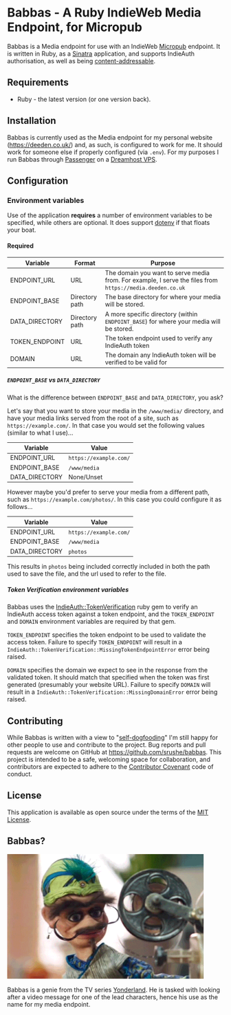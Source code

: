 # Babbas - A Ruby IndieWeb Media Endpoint, for Micropub

Babbas is a Media endpoint for use with an IndieWeb [Micropub](http://micropub.rocks/) endpoint. It is written in Ruby, as a [Sinatra](http://sinatrarb.com/) application, and supports IndieAuth authorisation, as well as being [content-addressable](https://en.wikipedia.org/wiki/Content-addressable_storage).

## Requirements

* Ruby - the latest version (or one version back).

## Installation

Babbas is currently used as the Media endpoint for my personal website (https://deeden.co.uk/) and, as such, is configured to work for me. It should work for someone else if properly configured (via `.env`). For my purposes I run Babbas through [Passenger](https://www.phusionpassenger.com/) on a [Dreamhost VPS](https://www.dreamhost.com/hosting/vps/).

## Configuration

### Environment variables

Use of the application **requires** a number of environment variables to be specified, while others are optional. It does support [dotenv](https://github.com/bkeepers/dotenv) if that floats your boat.

#### Required

| Variable | Format | Purpose |
| -------- | ------ | ------- |
| ENDPOINT_URL | URL | The domain you want to serve media from. For example, I serve the files from `https://media.deeden.co.uk` |
| ENDPOINT_BASE | Directory path | The base directory for where your media will be stored. |
| DATA_DIRECTORY | Directory path | A more specific directory (within `ENDPOINT_BASE`) for where your media will be stored. |
| TOKEN_ENDPOINT | URL | The token endpoint used to verify any IndieAuth token |
| DOMAIN | URL | The domain any IndieAuth token will be verified to be valid for |

##### `ENDPOINT_BASE` vs `DATA_DIRECTORY`

What is the difference between `ENDPOINT_BASE` and `DATA_DIRECTORY`, you ask?

Let's say that you want to store your media in the `/www/media/` directory, and have your media links served from the root of a site, such as `https://example.com/`. In that case you would set the following values (similar to what I use)...

| Variable | Value |
| -------- | ----- |
| ENDPOINT_URL | `https://example.com/` |
| ENDPOINT_BASE | `/www/media` |
| DATA_DIRECTORY | None/Unset |

However maybe you'd prefer to serve your media from a different path, such as `https://example.com/photos/`. In this case you could configure it as follows...

| Variable | Value |
| -------- | ----- |
| ENDPOINT_URL | `https://example.com/` |
| ENDPOINT_BASE | `/www/media` |
| DATA_DIRECTORY | `photos` |

This results in `photos` being included correctly included in both the path used to save the file, and the url used to refer to the file.

##### Token Verification environment variables

Babbas uses the [IndieAuth::TokenVerification](https://github.com/srushe/indieauth-token-verification/) ruby gem to verify an IndieAuth access token against a token endpoint, and the `TOKEN_ENDPOINT` and `DOMAIN` environment variables are required by that gem.

`TOKEN_ENDPOINT` specifies the token endpoint to be used to validate the access token. Failure to specify `TOKEN_ENDPOINT` will result in a `IndieAuth::TokenVerification::MissingTokenEndpointError` error being raised.

`DOMAIN` specifies the domain we expect to see in the response from the validated token. It should match that specified when the token was first generated (presumably your website URL). Failure to specify `DOMAIN` will result in a `IndieAuth::TokenVerification::MissingDomainError` error being raised.

## Contributing

While Babbas is written with a view to "[self-dogfooding](https://indieweb.org/selfdogfood)" I'm still happy for other people to use and contribute to the project. Bug reports and pull requests are welcome on GitHub at https://github.com/srushe/babbas. This project is intended to be a safe, welcoming space for collaboration, and contributors are expected to adhere to the [Contributor Covenant](http://contributor-covenant.org) code of conduct.

## License

This application is available as open source under the terms of the [MIT License](http://opensource.org/licenses/MIT).

## Babbas?

![Babbas, a genie from Yonderland](static/babbas.png)

Babbas is a genie from the TV series [Yonderland](https://en.wikipedia.org/wiki/Yonderland). He is tasked with looking after a video message for one of the lead characters, hence his use as the name for my media endpoint.
